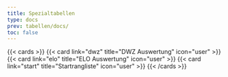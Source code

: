 ```yaml
---
title: Spezialtabellen
type: docs
prev: tabellen/docs/
toc: false
---
```


{{< cards >}}
{{< card link="dwz" title="DWZ Auswertung" icon="user" >}}
{{< card link="elo" title="ELO Auswertung" icon="user" >}}
{{< card link="start" title="Startrangliste" icon="user" >}}
{{< /cards >}}

